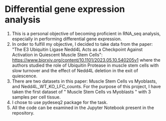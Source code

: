 # Differential gene expression analysis 
1. This is a personal objective of becoming proficient in RNA_seq analysis, especially in performing differential gene expression.
2. In order to fulfill my objective, I decided to take data from the paper: "The E3 Ubiquitin Ligase Nedd4L Acts as a Checkpoint Against Activation in Quiescent Muscle Stem Cells": https://www.biorxiv.org/content/10.1101/2023.05.10.540205v1
where the authors studied the role of Ubiquitin Protease in muscle stem cells with slow turnover and the effect of Nedd4L deletion in the exit of quiescence.
3. There are two datasets in this paper: Muscle Stem Cells vs Myoblasts, and Nedd4L_WT_KO_LFC_counts. For the purpose of this project, I have taken the first dataset of " Muscle Stem Cells vs Myoblasts " with 3 samples per cell tissue.
4. I chose to use pydeseq2 package for the task.
5.  All the code can be examined in the Jupyter Notebook present in the repository.
